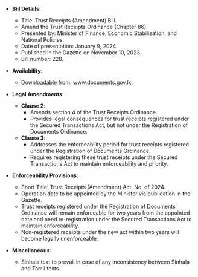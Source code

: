 - **Bill Details**:
  - Title: Trust Receipts (Amendment) Bill.
  - Amend the Trust Receipts Ordinance (Chapter 86).
  - Presented by: Minister of Finance, Economic Stabilization, and National Policies.
  - Date of presentation: January 9, 2024.
  - Published in the Gazette on November 10, 2023.
  - Bill number: 228.
  
- **Availability**:
  - Downloadable from: www.documents.gov.lk.

- **Legal Amendments**:
  - **Clause 2**:
    - Amends section 4 of the Trust Receipts Ordinance.
    - Provides legal consequences for trust receipts registered under the Secured Transactions Act, but not under the Registration of Documents Ordinance.
  - **Clause 3**:
    - Addresses the enforceability period for trust receipts registered under the Registration of Documents Ordinance.
    - Requires registering these trust receipts under the Secured Transactions Act to maintain enforceability and priority.

- **Enforceability Provisions**:
  - Short Title: Trust Receipts (Amendment) Act, No. of 2024.
  - Operation date to be appointed by the Minister via publication in the Gazette.
  - Trust receipts registered under the Registration of Documents Ordinance will remain enforceable for two years from the appointed date and need re-registration under the Secured Transactions Act to maintain enforceability.
  - Non-registered receipts under the new act within two years will become legally unenforceable.
  
- **Miscellaneous**:
  - Sinhala text to prevail in case of any inconsistency between Sinhala and Tamil texts.
